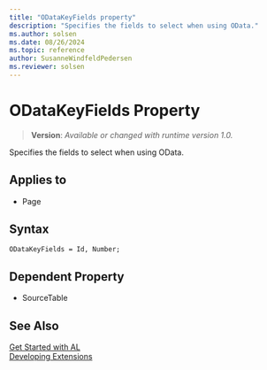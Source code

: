 ```yaml
---
title: "ODataKeyFields property"
description: "Specifies the fields to select when using OData."
ms.author: solsen
ms.date: 08/26/2024
ms.topic: reference
author: SusanneWindfeldPedersen
ms.reviewer: solsen
---
```

[//]: # (START>DO_NOT_EDIT)
[//]: # (IMPORTANT:Do not edit any of the content between here and the END>DO_NOT_EDIT.)
[//]: # (Any modifications should be made in the .xml files in the ModernDev repo.)
# ODataKeyFields Property
> **Version**: _Available or changed with runtime version 1.0._

Specifies the fields to select when using OData.

## Applies to
-   Page

[//]: # (IMPORTANT: END>DO_NOT_EDIT)


## Syntax

```AL
ODataKeyFields = Id, Number;
```
  
## Dependent Property

- SourceTable

## See Also  
[Get Started with AL](../devenv-get-started.md)  
[Developing Extensions](../devenv-dev-overview.md)  